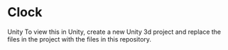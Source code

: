 # Clock
Unity
To view this in Unity, create a new Unity 3d project and replace the files in the project with the files in this repository.
